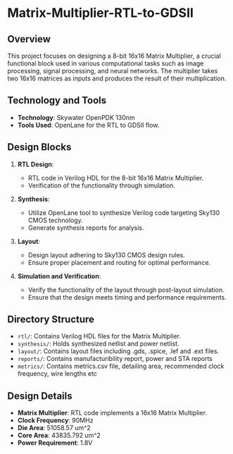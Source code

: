 # Matrix-Multiplier-RTL-to-GDSII


## Overview
This project focuses on designing a 8-bit 16x16 Matrix Multiplier, a crucial functional block used in various computational tasks such as image processing, signal processing, and neural networks. The multiplier takes two 16x16 matrices as inputs and produces the result of their multiplication.

## Technology and Tools
- **Technology**: Skywater OpenPDK 130nm
- **Tools Used**: OpenLane for the RTL to GDSII flow.

## Design Blocks
1. **RTL Design**: 
   - RTL code in Verilog HDL for the 8-bit 16x16 Matrix Multiplier.
   - Verification of the functionality through simulation.

2. **Synthesis**:
   - Utilize OpenLane tool to synthesize Verilog code targeting Sky130 CMOS technology.
   - Generate synthesis reports for analysis.

3. **Layout**:
   - Design layout adhering to Sky130 CMOS design rules.
   - Ensure proper placement and routing for optimal performance.

4. **Simulation and Verification**:
   - Verify the functionality of the layout through post-layout simulation.
   - Ensure that the design meets timing and performance requirements.

## Directory Structure
- `rtl/`: Contains Verilog HDL files for the Matrix Multiplier.
- `synthesis/`: Holds synthesized netlist and power netlist.
- `layout/`: Contains layout files including .gds, .spice, .lef and .ext files.
- `reports/`: Contains manufacturibility report, power and STA reports
- `metrics/`: Contains metrics.csv file, detailing area, recommended clock frequency, wire lengths etc

## Design Details
- **Matrix Multiplier**: RTL code implements a 16x16 Matrix Multiplier.
- **Clock Frequency**: 90MHz
- **Die Area**: 51058.57 um^2
- **Core Area**: 43835.792 um^2
- **Power Requirement**: 1.8V




